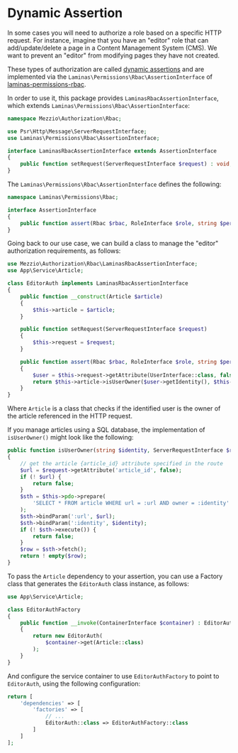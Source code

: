 # Dynamic Assertion

In some cases you will need to authorize a role based on a specific HTTP request.
For instance, imagine that you have an "editor" role that can add/update/delete
a page in a Content Management System (CMS). We want to prevent an "editor" from
modifying pages they have not created.

These types of authorization are called [dynamic assertions](https://docs.laminas.dev/laminas-permissions-rbac/examples/#dynamic-assertions)
and are implemented via the `Laminas\Permissions\Rbac\AssertionInterface` of
[laminas-permissions-rbac](https://github.com/laminas/laminas-permissions-rbac).

In order to use it, this package provides `LaminasRbacAssertionInterface`,
which extends `Laminas\Permissions\Rbac\AssertionInterface`:

```php
namespace Mezzio\Authorization\Rbac;

use Psr\Http\Message\ServerRequestInterface;
use Laminas\Permissions\Rbac\AssertionInterface;

interface LaminasRbacAssertionInterface extends AssertionInterface
{
    public function setRequest(ServerRequestInterface $request) : void;
}
```

The `Laminas\Permissions\Rbac\AssertionInterface` defines the following:

```php
namespace Laminas\Permissions\Rbac;

interface AssertionInterface
{
    public function assert(Rbac $rbac, RoleInterface $role, string $permission) : bool;
}
```

Going back to our use case, we can build a class to manage the "editor"
authorization requirements, as follows:

```php
use Mezzio\Authorization\Rbac\LaminasRbacAssertionInterface;
use App\Service\Article;

class EditorAuth implements LaminasRbacAssertionInterface
{
    public function __construct(Article $article)
    {
        $this->article = $article;
    }

    public function setRequest(ServerRequestInterface $request)
    {
        $this->request = $request;
    }

    public function assert(Rbac $rbac, RoleInterface $role, string $permission)
    {
        $user = $this->request->getAttribute(UserInterface::class, false);
        return $this->article->isUserOwner($user->getIdentity(), $this->request);
    }
}
```

Where `Article` is a class that checks if the identified user is the owner of
the article referenced in the HTTP request.

If you manage articles using a SQL database, the implementation of
`isUserOwner()` might look like the following:

```php
public function isUserOwner(string $identity, ServerRequestInterface $request): bool
{
    // get the article {article_id} attribute specified in the route
    $url = $request->getAttribute('article_id', false);
    if (! $url) {
        return false;
    }
    $sth = $this->pdo->prepare(
        'SELECT * FROM article WHERE url = :url AND owner = :identity'
    );
    $sth->bindParam(':url', $url);
    $sth->bindParam(':identity', $identity);
    if (! $sth->execute()) {
        return false;
    }
    $row = $sth->fetch();
    return ! empty($row);
}
```

To pass the `Article` dependency to your assertion, you can use a Factory class
that generates the `EditorAuth` class instance, as follows:

```php
use App\Service\Article;

class EditorAuthFactory
{
    public function __invoke(ContainerInterface $container) : EditorAuth
    {
        return new EditorAuth(
            $container->get(Article::class)
        );
    }
}
```

And configure the service container to use `EditorAuthFactory` to point to
`EditorAuth`, using the following configuration:

```php
return [    
    'dependencies' => [
        'factories' => [
            // ...
            EditorAuth::class => EditorAuthFactory::class
        ]
    ]
];
```

